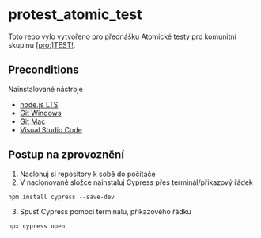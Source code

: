 # protest_atomic_test
Toto repo vylo vytvořeno pro přednášku Atomické testy pro komunitní skupinu [\[pro\:\]TEST\!](https://www.pro-test.info/).

## Preconditions
Nainstalované nástroje
- [node.js LTS](https://nodejs.org/en)
- [Git Windows](https://git-scm.com/download/win)
- [Git Mac](https://git-scm.com/download/mac)
- [Visual Studio Code](https://code.visualstudio.com/)

## Postup na zprovoznění
1. Naclonuj si repository k sobě do počítače
2. V naclonované složce nainstaluj Cypress přes terminál/přikazový řádek
```
npm install cypress --save-dev
```
3. Spusť Cypress pomocí terminálu, příkazového řádku
```
npx cypress open
```
